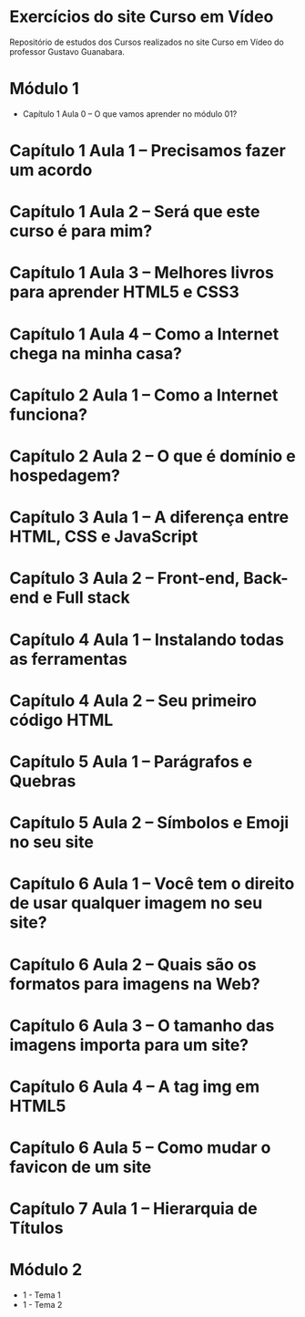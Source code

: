 # Exercícios do site Curso em Vídeo
 Repositório de estudos dos Cursos realizados no site Curso em Vídeo do professor Gustavo Guanabara.

# Módulo 1

* Capítulo 1 Aula 0 – O que vamos aprender no módulo 01?

# Capítulo 1 Aula 1 – Precisamos fazer um acordo

# Capítulo 1 Aula 2 – Será que este curso é para mim?

# Capítulo 1 Aula 3 – Melhores livros para aprender HTML5 e CSS3

# Capítulo 1 Aula 4 – Como a Internet chega na minha casa?

# Capítulo 2 Aula 1 – Como a Internet funciona?

# Capítulo 2 Aula 2 – O que é domínio e hospedagem?

# Capítulo 3 Aula 1 – A diferença entre HTML, CSS e JavaScript

# Capítulo 3 Aula 2 – Front-end, Back-end e Full stack

# Capítulo 4 Aula 1 – Instalando todas as ferramentas

# Capítulo 4 Aula 2 – Seu primeiro código HTML

# Capítulo 5 Aula 1 – Parágrafos e Quebras

# Capítulo 5 Aula 2 – Símbolos e Emoji no seu site

# Capítulo 6 Aula 1 – Você tem o direito de usar qualquer imagem no seu site?

# Capítulo 6 Aula 2 – Quais são os formatos para imagens na Web?

# Capítulo 6 Aula 3 – O tamanho das imagens importa para um site?

# Capítulo 6 Aula 4 – A tag img em HTML5

# Capítulo 6 Aula 5 – Como mudar o favicon de um site

# Capítulo 7 Aula 1 – Hierarquia de Títulos

# Módulo 2
* 1 - Tema 1
* 1 - Tema 2

